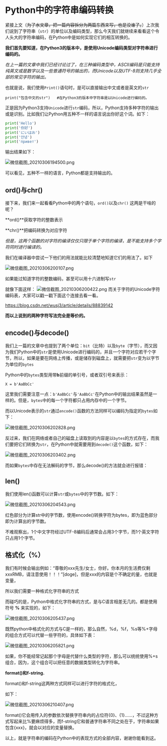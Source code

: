 
# Python中的字符串编码转换

紧接上文（~~为了水文章，把一篇内容拆分为两篇东西来写，也是没谁了。~~）上次我们说到了字符串（`str`）的单位以及编码类型，那么今天我们就继续来看看这个令人头大的字符串编码，在Python中是如何实现它们的相互转换的。

**我们首先要知道，在Python3的版本中，是使用Unicode编码类型对字符串进行编码的。** 

*在上一篇的文章中我们已经讨论过了，在三种编码类型中，ASCII编码是只能支持纯英文或是数字以及一些普通符号的输出的，而Unicode以及UTF-8则支持几乎全部的常见字符的输出。*

也就是说，我们使用`Print()`语句时，是可以直接输出中文或者是英文的`str`

`print("包含中文的str")   #在Python3的版本中字符串是以Unicode进行编码的。`

正是因为Python3支持`Unicode`进行`str`编码，所以，Python支持多种字符的输出或是识别。比如我们让Python用五种不一样的语言说出你好这个词。如下：

```python
print('Hello')
print('你好')
print('にいはお')
print('안녕')
print('привет')
```

输出结果如下：

![微信截图_20210306194500.png](https://pic.gksec.com/2021/03/06/27cf576f1542d/微信截图_20210306194500.png)

可以看见，五种不一样的语言，Python都是支持输出的。

## ord()与chr()

接下来，我们来一起看看Python中的两个语句，`ord()`以及`chr()`
这两是干啥的呢？

**ord()**获取字符的整数表示

**chr()**把编码转换为对应字符

*但是，这两个函数的对字符的编译仅仅只限于单个字符的编译，是不能支持多个字符同时进行编译的。*

我们在编译器中尝试一下他们的用法就能比较清楚地知道它们的用法了。如下

![微信截图_20210306200107.png](https://pic.gksec.com/2021/03/06/0217e3791bf1a/微信截图_20210306200107.png)

如果能过知道字符的整数编码，甚至可以用十六进制写`str`

就像下面这样：
![微信截图_20210306200422.png](https://pic.gksec.com/2021/03/06/42e3e72f943fe/微信截图_20210306200422.png)
而关于字符的Unicode字符编码表，大家可以戳一戳下面这个连接去看一看。

<https://blog.csdn.net/wusj3/article/details/88839142>

**而以上说到的两种字符写法完全是等价的。**

## encode()与decode()

我们上一篇的文章中也提到了两个单位：`bit`（比特）以及`byte`（字节），而又因为我们Python中的`str`是使用Unicode进行编码的，并且一个字符对应若干个字节，所以，如果是要在网络上传播，或是储存到磁盘上，就需要把`str`变为以字节为单位的`bytes`

Python中的`bytes`类型用带**b**前缀的单引号，或者双引号来表示：

`X = b'AaBbCc'`

这里我们需要注意一点：`b'AaBbCc'`与`'AaBbCc'`在Python中的输出结果虽然是一样的。但是，`bytes`中的每一个字符都只占用内存中的一个字节。

而以Unicode表示的`str`通过`encode()`函数的方法同样可以编码为指定的`bytes`如下：

![微信截图_20210306202828.png](https://pic.gksec.com/2021/03/06/c5bf699ed5c92/微信截图_20210306202828.png)

反过来，我们在网络或者自己的磁盘上读取到的内容是以`bytes`的方式存在，而我们要把它们转换为`str`，在Python中就需要用到`decode()`这个函数，如下：

![微信截图_20210306203402.png](https://pic.gksec.com/2021/03/06/86e7264a9dcc0/微信截图_20210306203402.png)

而如果`bytes`中存在无法解码的字节，那么decode()的方法就会进行报错：

## len()

我们使用len()函数可以计算`str`或`bytes`中的字节数。如下：

![微信截图_20210306204543.png](https://pic.gksec.com/2021/03/06/5e00ee8a63c6e/微信截图_20210306204543.png)

红色部分为计算str中的字节数，使用encode()转换字符为bytes，即为蓝色部分即为计算出的字节数。

不难观察出，1个中文字符经过UTF-8编码后通常会占用3个字节，而1个英文字符只占用1个字节。

## 格式化（%）

我们有时候会输出例如：“尊敬的xxx先生/女士，你好。你本月的生活费仅剩xxxRMB，请注意使用！！！”[doge]，但是xxx的内容是个不确定的量，也就是变量，

所以我们需要一种格式化字符串的方式

而碰巧的是，Python中格式化字符串的方式，是与C语言相差无几的。都是使用符号 **%** 来实现的，如下：

![微信截图_20210306205437.png](https://pic.gksec.com/2021/03/06/5d68ab270af2b/微信截图_20210306205437.png)

既然python中格式化的方式与C是一样的，那么自然，%d，%f，%s等%+字母的组合方式可以代替一些字符的，具体如下表：

![微信截图_20210306205821.png](https://pic.gksec.com/2021/03/06/ded30dc62e540/微信截图_20210306205821.png)

如果，你不能经常记起那个字母是代替什么类型的字符，那么可以统统使用%+s组合，因为，这个组合可以把任意的数据类型转化为字符串。

**format()和f-string.**

format()和f-string这两种方式同样可以进行字符的格式化，

如下：

![微信截图_20210306210407.png](https://pic.gksec.com/2021/03/06/413cdea5d6359/微信截图_20210306210407.png)

format()它会用传入的参数依次替换字符串内的占位符{0}、{1}……，不过这种方式写起来比%要麻烦得多，而f-string它和普通字符串不同之处在于，字符串如果包含{xxx}，就会以对应的变量替换。

以上，就是字符串的编码在Python中的表现方式的全部内容，谢谢你能看到这。
